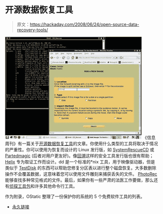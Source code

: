 # 开源数据恢复工具

> 原文：<https://hackaday.com/2008/06/24/open-source-data-recovery-tools/>

![](img/14ef16ba6d18495ff4ce8b84747c6c27.png)
《信息周刊》有一篇关于[开源数据恢复工具](http://www.informationweek.com/news/storage/disaster_recovery/showArticle.jhtml?articleID=208403254&pgno=1&queryText=&isPrev=)的文章。你使用什么类型的工具将取决于情况的严重性。你可以使用为恢复而设计的 Linux 发行版，如 [SystemRescueCD](http://www.sysresccd.org/) 或 [Partedmagic](http://partedmagic.com/) (后者对用户更友好)。像[回溯](http://www.remote-exploit.org/backtrack.html)这样的安全工具发行版也很有帮助； [Helix](http://www.e-fense.com/helix/) 专为取证工作而设计。dd 是一个标准的*nix 工具，用于映像驱动器，但是类似于 [TestDisk](http://www.cgsecurity.org/wiki/TestDisk) 的东西可以帮助您修复分区表以进行整个磁盘恢复。大多数删除操作不会覆盖数据，这意味着您可以使用文件雕刻来捕获丢失的文件。 [PhotoRec](http://www.cgsecurity.org/wiki/PhotoRec) 能够查找多种常见格式的文件。最后，如果你有一些严肃的法医工作要做，那么还有[侦探工具包](http://www.sleuthkit.org/sleuthkit/desc.php)和许多其他命令行工具。

作为附录，OStatic 整理了一份保护你的系统的 5 个免费软件工具的列表。

*   [永久链接](http://www.informationweek.com/news/storage/disaster_recovery/showArticle.jhtml?articleID=208403254&pgno=1&queryText=&isPrev=)